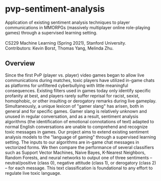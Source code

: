 # pvp-sentiment-analysis
Application of existing sentiment analysis techniques to player communications in MMORPGs (massively multiplayer online role-playing games) through a supervised learning setting.<br/>
<br/>
CS229 Machine Learning (Spring 2021), Stanford University. <br/>
Contributors: Kevin Borst, Thomas Yang, Melinda Zhu.


## Overview
Since the first PvP (player vs. player) video games began to allow live communications during matches, toxic players have utilized in-game chats as platforms for unfiltered cyberbullying with little meaningful consequences. Existing filters used in games today only identify specific profanity at best, and players rarely suffer reprisal for racist, sexist, homophobic, or other insulting or derogatory remarks during live gameplay. Simultaneously, a unique lexicon of "gamer slang" has arisen, both in general and for specific games.  Gamer slang is relatively unknown and unused in regular conversation, and as a result, sentiment analysis algorithms (the identification of emotional connotations of text) adapted to normal English conversations are unable to comprehend and recognize toxic messages in games. Our project aims to extend existing sentiment analysis models to the "language of gaming" through a supervised learning setting. The inputs to our algorithms are in-game chat messages in vectorized forms. We then compare the performance of several classifiers such as Support Vector Machines, Naive Bayes, K-Nearest Neighbors, Random Forests, and neural networks to output one of three sentiments – neutral/positive (class 0), negative attitude (class 1), or derogatory (class 2) – for each message.  This text classification is foundational to any effort to regulate live toxic language.

